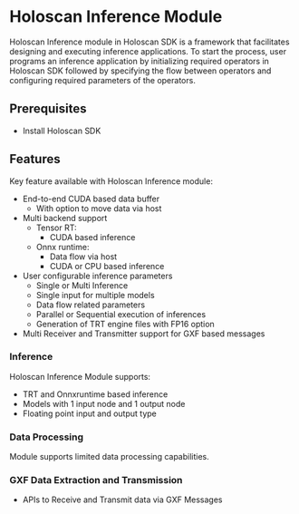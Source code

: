 # Holoscan Inference Module

Holoscan Inference module in Holoscan SDK is a framework that facilitates designing and executing inference applications. To start the process, user programs an inference application by initializing required operators in Holoscan SDK followed by specifying the flow between operators and configuring required parameters of the operators.

## Prerequisites

- Install Holoscan SDK

## Features

Key feature available with Holoscan Inference module:

- End-to-end CUDA based data buffer
    - With option to move data via host
- Multi backend support
    - Tensor RT:
        - CUDA based inference
    - Onnx runtime:
        - Data flow via host
        - CUDA or CPU based inference
- User configurable inference parameters
    - Single or Multi Inference
    - Single input for multiple models
    - Data flow related parameters
    - Parallel or Sequential execution of inferences
    - Generation of TRT engine files with FP16 option
- Multi Receiver and Transmitter support for GXF based messages

### Inference

Holoscan Inference Module supports:

- TRT and Onnxruntime based inference
- Models with 1 input node and 1 output node
- Floating point input and output type

### Data Processing

Module supports limited data processing capabilities.

### GXF Data Extraction and Transmission

- APIs to Receive and Transmit data via GXF Messages 
